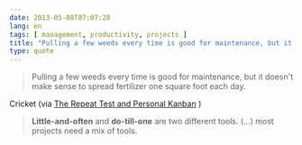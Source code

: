 ```yaml
---
date: 2013-05-08T07:07:28
lang: en
tags: [ management, productivity, projects ]
title: "Pulling a few weeds every time is good for maintenance, but it doesn't"
type: quote
---
```


> Pulling a few weeds every time is good for maintenance, but it doesn't
> make sense to spread fertilizer one square foot each day.

Cricket (via [The Repeat Test
and Personal Kanban](http://markforster.squarespace.com/forum/post/2114490#post2120171)
)

> **Little-and-often** and **do-till-one** are two different tools.
> (...) most projects need a mix of tools.

